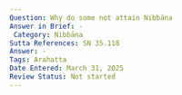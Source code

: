 ```yaml
---
Question: Why do some not attain Nibbāna
Answer in Brief: -
 Category: Nibbāna
Sutta References: SN 35.118
Answer: -
Tags: Arahatta
Date Entered: March 31, 2025
Review Status: Not started
---
```

